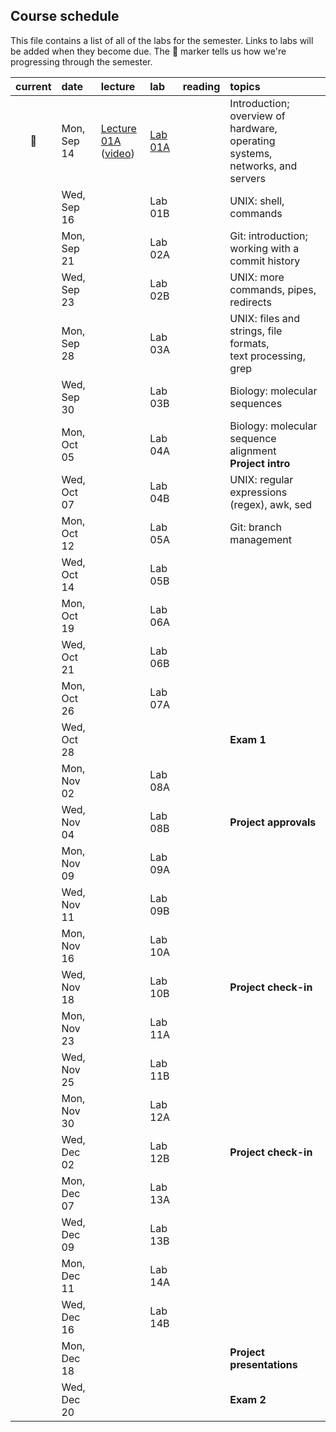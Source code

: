 
## Course schedule

This file contains a list of all of the labs for the semester. Links to labs will be added when they become due. The :pig: marker tells us how we're progressing through the semester.

| current | date        | lecture | lab     | reading | topics |
| :-:     | :--         | :-      |   :-    | :--     | :--    |
|   :pig: | Mon, Sep 14 | <a href="https://github.com/WUSTL-Biol4220/home/raw/master/lectures/lect_01A.pdf">Lecture 01A</a><br>(<a href="https://wustl.zoom.us/rec/share/xVUbAqcq2UKZY69q7A4uFFs6QqkuYjnN8-t7HT3nY6MTlWLIhWxb5mHuK4ER6Hp8._TbxHG2tCex6TQ-M?startTime=1600105741000">video</a>) | [Lab 01A](labs/lab_01A.md) | | Introduction; overview of hardware, operating<br>systems, networks, and servers |
|         | Wed, Sep 16 |         | Lab 01B | | UNIX: shell, commands |
|         | Mon, Sep 21 |         | Lab 02A |  | Git: introduction; working with a commit history  |
|         | Wed, Sep 23 |         | Lab 02B |  | UNIX: more commands, pipes, redirects |
|         | Mon, Sep 28 |         | Lab 03A |  | UNIX: files and strings, file formats,<br>text processing, grep |
|         | Wed, Sep 30 |         | Lab 03B |  | Biology: molecular sequences |
|         | Mon, Oct 05 |         | Lab 04A |  | Biology: molecular sequence alignment<br>**Project intro** |
|         | Wed, Oct 07 |         | Lab 04B |  | UNIX: regular expressions (regex), awk, sed   |
|         | Mon, Oct 12 |         | Lab 05A |  | Git: branch management |
|         | Wed, Oct 14 |         | Lab 05B |  |  |
|         | Mon, Oct 19 |         | Lab 06A |  |  |
|         | Wed, Oct 21 |         | Lab 06B |  |  |
|         | Mon, Oct 26 |         | Lab 07A |  |  |
|         | Wed, Oct 28 |         |         |  |  **Exam 1** |
|         | Mon, Nov 02 |         | Lab 08A |  |  |
|         | Wed, Nov 04 |         | Lab 08B |  | **Project approvals** |
|         | Mon, Nov 09 |         | Lab 09A |  |  |
|         | Wed, Nov 11 |         | Lab 09B |  |  |
|         | Mon, Nov 16 |         | Lab 10A |  |  |
|         | Wed, Nov 18 |         | Lab 10B |  | **Project check-in**  |
|         | Mon, Nov 23 |         | Lab 11A |  |   |
|         | Wed, Nov 25 |         | Lab 11B |  |   |
|         | Mon, Nov 30 |         | Lab 12A |  |   |
|         | Wed, Dec 02 |         | Lab 12B |  | **Project check-in**   |
|         | Mon, Dec 07 |         | Lab 13A |  |   |
|         | Wed, Dec 09 |         | Lab 13B |  |   |
|         | Mon, Dec 11 |         | Lab 14A |  |   |
|         | Wed, Dec 16 |         | Lab 14B |  |   |
|         | Mon, Dec 18 |         |         |  | **Project presentations**  |
|         | Wed, Dec 20 |         |         |  | **Exam 2**  |

